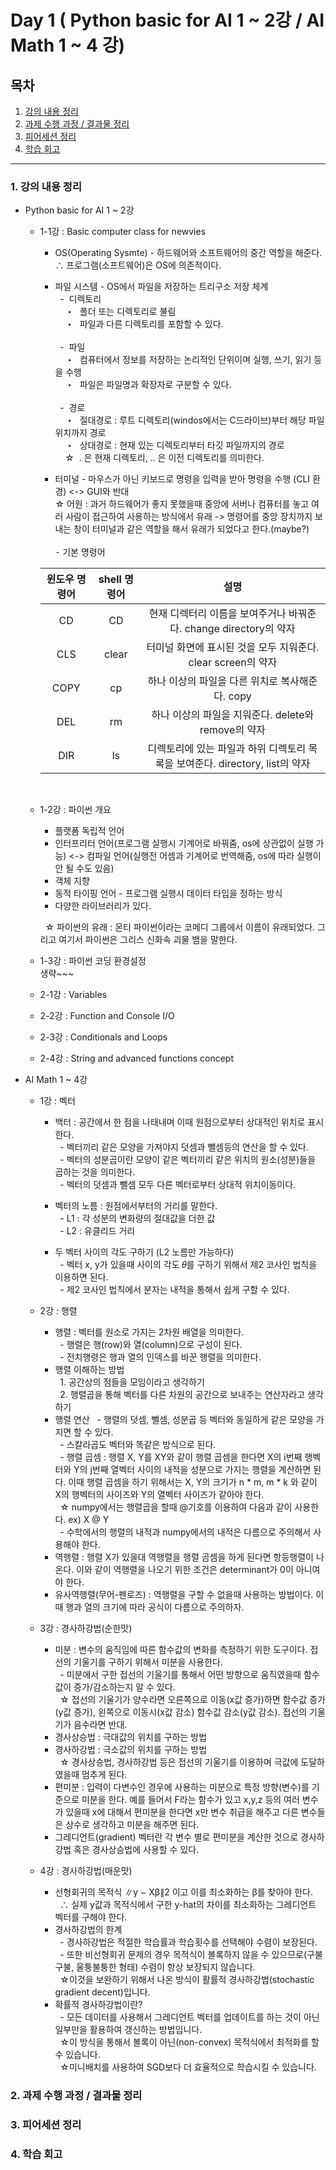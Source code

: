 # Day 1 ( Python basic for AI 1 ~ 2강 / AI Math 1 ~ 4 강)

## 목차 

1. [강의 내용 정리](#1-강의-내용-정리)
2. [과제 수행 과정 / 결과물 정리](#2-과제-수행-과정-/-결과물-정리)
3. [피어세션 정리](#3-피어세션-정리)
4. [학습 회고](#4-학습-회고)



----

### 1. 강의 내용 정리

* Python basic for AI 1 ~ 2강
    * 1-1강 : Basic computer class for newvies
        * OS(Operating Sysmte) - 하드웨어와 소프트웨어의 중간 역할을 해준다. <br>
        ∴ 프로그램(소프트웨어)은 OS에 의존적이다. 

        * 파일 시스템 - OS에서 파일을 저장하는 트리구소 저장 체계<br>
        &nbsp; - &nbsp;디렉토리 <br>
        &nbsp;&nbsp;&nbsp;&nbsp; ‣ &nbsp; 폴더 또는 디렉토리로 불림<br>
        &nbsp;&nbsp;&nbsp;&nbsp; ‣ &nbsp; 파일과 다른 디렉토리를 포함할 수 있다.<br><br>
        &nbsp; - &nbsp;파일<br>
        &nbsp;&nbsp;&nbsp;&nbsp; ‣ &nbsp; 컴퓨터에서 정보를 저장하는 논리적인 단위이며 실행, 쓰기, 읽기 등을 수행<br>
        &nbsp;&nbsp;&nbsp;&nbsp; ‣ &nbsp; 파일은 파일명과 확장자로 구분할 수 있다.<br><br>
        &nbsp; - &nbsp;경로<br>
        &nbsp;&nbsp;&nbsp;&nbsp; ‣ &nbsp; 절대경로 : 루트 디렉토리(windos에서는 C드라이브)부터 해당 파일위치까지 경로<br>
        &nbsp;&nbsp;&nbsp;&nbsp; ‣ &nbsp; 상대경로 : 현재 있는 디렉토리부터 타깃 파일까지의 경로<br>
        &nbsp;&nbsp;&nbsp;&nbsp;☆&nbsp; . 은 현재 디렉토리, .. 은 이전 디렉토리를 의미한다.

        * 터미널 - 마우스가 아닌 키보드로 명령을 입력을 받아 명령을 수행 (CLI 환경) <-> GUI와 반대<br>
        ☆ 어원 : 과거 하드웨어가 좋지 못했을때 중앙에 서버나 컴퓨터를 놓고 여러 사람이 접근하여 사용하는 방식에서 유래 -> 명령어를 중앙 장치까지 보내는 창이 터미널과 같은 역할을 해서 유래가 되었다고 한다.(maybe?)<br><br>
        ⁃ 기본 명령어
    
        |윈도우 명령어|shell 명령어|설명|
        |:---:|:---:|:---:|
        |CD|CD|현재 디렉터리 이름을 보여주거나 바꿔준다. change directory의 약자|
        |CLS|clear|터미널 화면에 표시된 것을 모두 지워준다. clear screen의 약자|
        |COPY|cp|하나 이상의 파일을 다른 위치로 복사해준다. copy|
        |DEL|rm|하나 이상의 파일을 지워준다. delete와 remove의 약자|
        |DIR|ls|디렉토리에 있는 파일과 하위 디렉토리 목록을 보여준다. directory, list의 약자|

        <br>

    * 1-2강 : 파이썬 개요
        - 플랫폼 독립적 언어
        - 인터프리터 언어(프로그램 실행시 기계어로 바꿔줌, os에 상관없이 실행 가능) <-> 컴파일 언어(실행전 어셈과 기계어로 번역해줌, os에 따라 실행이 안 될 수도 있음)
        - 객체 지향
        - 동적 타이핑 언어 - 프로그램 실행시 데이터 타입을 정하는 방식
        - 다양한 라이브러리가 있다.
        
        &nbsp;&nbsp;☆ 파이썬의 유래 : 몬티 파이썬이라는 코메디 그룹에서 이름이 유래되었다. 그리고 여기서 파이썬은 그리스 신화속 괴물 뱀을 말한다.
        <br>

    * 1-3강 : 파이썬 코딩 환경설정<br>
    <t> 생략~~~

    * 2-1강 : Variables

    * 2-2강 : Function and Console I/O

    * 2-3강 : Conditionals and Loops

    * 2-4강 : String and advanced functions concept

* AI Math 1 ~ 4강
    * 1강 : 벡터
        * 백터 : 공간에서 한 점을 나태내며 이때 원점으로부터 상대적인 위치로 표시한다.<br>
        &nbsp;    - 벡터끼리 같은 모양을 가져야지 덧셈과 뺄셈등의 연산을 할 수 있다.<br>
        &nbsp;  - 벡터의 성분곱이란 모양이 같은 벡터끼리 같은 위치의 원소(성분)들을 곱하는 것을 의미한다.<br>
        &nbsp;  - 벡터의 덧셈과 뺄셈 모두 다른 벡터로부터 상대적 위치이동이다. 

        * 벡터의 노름 : 원점에서부터의 거리를 말한다.<br>
        &nbsp;  - L1 : 각 성분의 변화량의 절대값을 더한 값<br>
        &nbsp;  - L2 : 유클리드 거리

        * 두 벡터 사이의 각도 구하기 (L2 노름만 가능하다)<br>
        &nbsp;  - 벡터 x, y가 있을때 사이의 각도 𝜃를 구하기 위해서 제2 코사인 법칙을 이용하면 된다.<br>
        &nbsp;  - 제2 코사인 법칙에서 분자는 내적을 통해서 쉽게 구할 수 있다.

    * 2강 : 행렬
        * 행렬 : 벡터를 원소로 가지는 2차원 배열을 의미한다. <br>
        &nbsp;  - 행렬은 행(row)와 열(column)으로 구성이 된다.<br>
        &nbsp;  - 전치행령은 행과 열의 인덱스를 바꾼 행렬을 의미한다.
        * 행렬 이해하는 방법 <br>
        &nbsp;  1. 공간상의 점들을 모임이라고 생각하기<br>
        &nbsp;  2. 행렬곱을 통해 벡터를 다른 차원의 공간으로 보내주는 연산자라고 생각하기
        * 행렬 연산
        &nbsp;  - 행렬의 덧셈, 뺄셈, 성분곱 등 벡터와 동일하게 같은 모양을 가지면 할 수 있다.<br>
        &nbsp;  - 스칼라곱도 벡터와 똑같은 방식으로 된다.<br>
        &nbsp;  - 행렬 곱셈 : 행렬 X, Y를 XY와 같이 행렬 곱셈을 한다면 X의 i번째 행벡터와 Y의 j번째 열벡터 사이의 내적을 성분으로 가지는 행렬을 계산하면 된다. 이때 행렬 곱셈을 하기 위해서는 X, Y의 크기가 n * m, m * k 와 같이 X의 행벡터의 사이즈와 Y의 열벡터 사이즈가 같아야 한다.<br>
        &nbsp;  ☆ numpy에서는 행렬곱을 할때 @기호를 이용하여 다음과 같이 사용한다. ex) X @ Y<br>
        &nbsp;  - 수학에서의 행렬의 내적과 numpy에서의 내적은 다름으로 주의해서 사용해야 한다.
        * 역행렬 : 행렬 X가 있을대 역행렬을 행렬 곰셈을 하게 된다면 항등행렬이 나온다. 이와 같이 역행렬을 나오기 위한 조건은 determinant가 0이 아니여야 한다.
        * 유사역행렬(무어-펜로즈) : 역행렬을 구할 수 없을때 사용하는 방법이다. 이때 행과 열의 크기에 따라 공식이 다름으로 주의하자.

    * 3강 : 경사하강법(순한맛)
        * 미분 : 변수의 움직임에 따른 함수값의 변화를 측정하기 위한 도구이다. 접선의 기울기를 구하기 위해서 미분을 사용한다.<br>
        &nbsp;  - 미분에서 구한 접선의 기울기를 통해서 어떤 방향으로 움직였을때 함수값이 증가/감소하는지 알 수 있다.<br>
        &nbsp;  ☆ 접선의 기울기가 양수라면 오른쪽으로 이동(x값 증가)하면 함수값 증가(y값 증가), 왼쪽으로 이동시(x값 감소) 함수값 감소(y값 감소). 접선의 기울기가 음수라면 반대.
        * 경사상승법 : 극대값의 위치를 구하는 방법
        * 경사하강법 : 극소값의 위치를 구하는 방법<br>
        &nbsp;  ☆ 경사상승법, 경사하강법 등은 접선의 기울기를 이용하며 극값에 도달하였을때 멈추게 된다.
        * 편미분 : 입력이 다변수인 경우에 사용하는 미분으로 특정 방향(변수)를 기준으로 미분을 한다. 예를 들어서 F라는 함수가 있고 x,y,z 등의 여러 변수가 있을때 x에 대해서 편미분을 한다면 x만 변수 취급을 해주고 다른 변수들은 상수로 생각하고 미분을 해주면 된다.<br>
        * 그레디언트(gradient) 벡터란 각 변수 별로 편미분을 계산한 것으로 경사하강법 혹은 경사상승법에 사용할 수 있다.

    * 4강 : 경사하강법(매운맛)
        * 선형회귀의 목적식 ∥y − Xβ∥2 이고 이를 최소화하는 β를 찾아야 한다.<br>
        &nbsp;  ∴ 실제 y값과 목적식에서 구한 y-hat의 차이를 최소화하는 그레디언트 벡터를 구해야 한다.
        * 경사하강법의 한계<br>
        &nbsp;  - 경사하강법은 적절한 학습률과 학습횟수를 선택해야 수렴이 보장된다.<br>
        &nbsp;  - 또한 비선형회귀 문제의 경우 목적식이 볼록하지 않을 수 있으므로(구불구불, 울퉁불퉁한 형태) 수렴이 항상 보장되지 않습니다.<br>
        &nbsp;  ☆이것을 보완하기 위해서 나온 방식이 활률적 경사하강법(stochastic gradient decent)입니다.
        * 확률적 경사하강법이란?<br>
        &nbsp;  - 모든 데이터를 사용해서 그레디언트 벡터를 업데이트를 하는 것이 아닌 일부만을 활용하여 갱신하는 방법입니다.<br>
        &nbsp;  ☆이 방식을 통해서 볼록이 아닌(non-convex) 목적식에서 최적화를 할 수 있습니다.<br>
        &nbsp;  ☆미니배치를 사용하여 SGD보다 더 효율적으로 학습시킬 수 있습니다.<br>

### 2. 과제 수행 과정 / 결과물 정리


### 3. 피어세션 정리



### 4. 학습 회고




